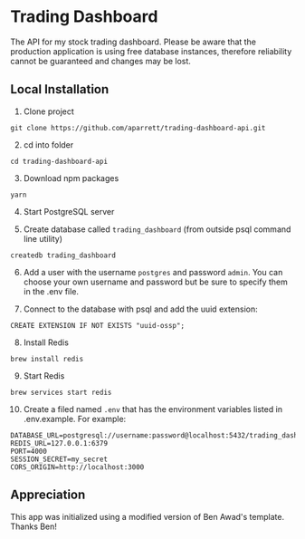 # Trading Dashboard
The API for my stock trading dashboard. Please be aware that the production application is using free database instances, therefore reliability cannot be guaranteed and changes may be lost.

## Local Installation

1. Clone project

```
git clone https://github.com/aparrett/trading-dashboard-api.git
```

2. cd into folder

```
cd trading-dashboard-api
```

3. Download npm packages

```
yarn
```

4. Start PostgreSQL server

5. Create database called `trading_dashboard` (from outside psql command line utility)

```
createdb trading_dashboard
```

6. Add a user with the username `postgres` and password `admin`. You can choose your own username and password but be sure to specify them in the .env file.

7. Connect to the database with psql and add the uuid extension:

```
CREATE EXTENSION IF NOT EXISTS "uuid-ossp";
```

8. Install Redis

```
brew install redis
```

9. Start Redis

```
brew services start redis
```

10. Create a filed named `.env` that has the environment variables listed in .env.example. For example:

```
DATABASE_URL=postgresql://username:password@localhost:5432/trading_dashboard
REDIS_URL=127.0.0.1:6379
PORT=4000
SESSION_SECRET=my_secret
CORS_ORIGIN=http://localhost:3000
```

## Appreciation
This app was initialized using a modified version of Ben Awad's template. Thanks Ben!